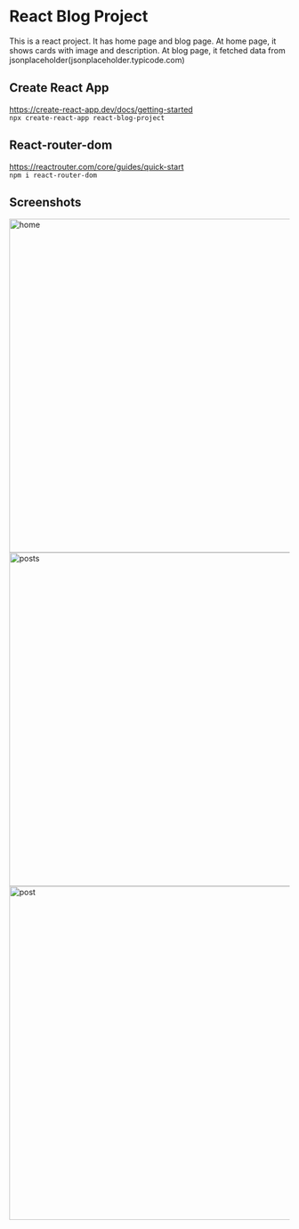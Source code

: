 # React Blog Project
This is a react project. It has home page and blog page. At home page, it shows cards with image and description. At blog page, it fetched data from jsonplaceholder(jsonplaceholder.typicode.com)

## Create React App
https://create-react-app.dev/docs/getting-started   
```npx create-react-app react-blog-project```

## React-router-dom
https://reactrouter.com/core/guides/quick-start   
```npm i react-router-dom```

## Screenshots
<img scr="https://github.com/JingyiNiu/react-blog-project/blob/master/public/screenshots/home.png" width=600 alt="home"/>
<img scr="https://github.com/JingyiNiu/react-blog-project/blob/master/public/screenshots/posts.png" width=600 alt="posts"/>
<img scr="https://github.com/JingyiNiu/react-blog-project/blob/master/public/screenshots/post.png" width=600 alt="post"/>
